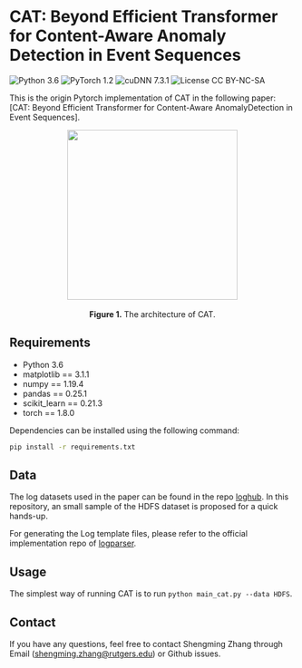 # CAT: Beyond Efficient Transformer for Content-Aware Anomaly Detection in Event Sequences
![Python 3.6](https://img.shields.io/badge/python-3.6-green.svg?style=plastic)
![PyTorch 1.2](https://img.shields.io/badge/PyTorch%20-%23EE4C2C.svg?style=plastic)
![cuDNN 7.3.1](https://img.shields.io/badge/cudnn-7.3.1-green.svg?style=plastic)
![License CC BY-NC-SA](https://img.shields.io/badge/license-CC_BY--NC--SA--green.svg?style=plastic)

This is the origin Pytorch implementation of CAT in the following paper: 
[CAT: Beyond Efficient Transformer for Content-Aware AnomalyDetection in Event Sequences].

<p align="center">
<img src=".\img\Architecture.PNG" height = "300" alt="" align=center />
<br><br>
<b>Figure 1.</b> The architecture of CAT.
</p>

## Requirements

- Python 3.6
- matplotlib == 3.1.1
- numpy == 1.19.4
- pandas == 0.25.1
- scikit_learn == 0.21.3
- torch == 1.8.0

Dependencies can be installed using the following command:
```bash
pip install -r requirements.txt
```

## Data

The log datasets used in the paper can be found in the repo [loghub](https://github.com/logpai/loghub).
In this repository, an small sample of the HDFS dataset is proposed for a quick hands-up.

For generating the Log template files, please refer to the official implementation repo of [logparser](https://github.com/logpai/logparser).


## Usage

The simplest way of running CAT is to run `python main_cat.py --data HDFS`.


## Contact
If you have any questions, feel free to contact Shengming Zhang through Email (shengming.zhang@rutgers.edu) or Github issues.
